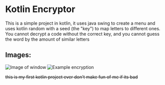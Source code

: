 # Kotlin Encryptor

This is a simple project in kotlin,
it uses java swing to create a menu and uses
kotlin random with a seed (the "key") to 
map letters to different ones. You cannot
decrypt a code without the correct key, and
you cannot guess the word by the amount of
similar letters

## Images:

![Image of window](https://tyman.tech/o0C1Wtq5er.png)
![Example encryption](https://tyman.tech/hMHLtOxPxJ.png)

~~this is my first kotlin project ever don't make fun of me
if its bad~~